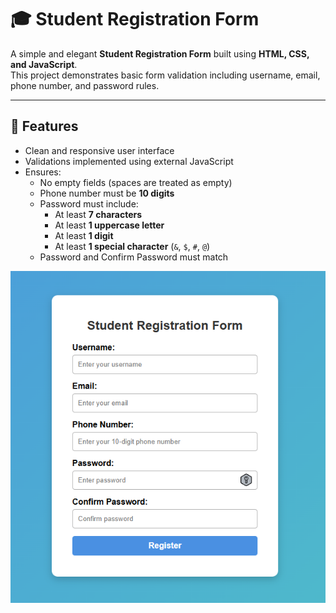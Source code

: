 # 🎓 Student Registration Form

A simple and elegant **Student Registration Form** built using **HTML, CSS, and JavaScript**.  
This project demonstrates basic form validation including username, email, phone number, and password rules.

---

## 🚀 Features
- Clean and responsive user interface
- Validations implemented using external JavaScript
- Ensures:
  - No empty fields (spaces are treated as empty)
  - Phone number must be **10 digits**
  - Password must include:
    - At least **7 characters**
    - At least **1 uppercase letter**
    - At least **1 digit**
    - At least **1 special character** (`&`, `$`, `#`, `@`)
  - Password and Confirm Password must match

![Blog Screenshot][def]

[def]: form.png